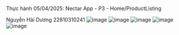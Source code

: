 Thực hành 05/04/2025: Nectar App - P3 - Home/ProductListing

Nguyễn Hải Dương 22810310241 
![image](https://github.com/user-attachments/assets/ce7d6ed8-8d6b-4fa5-b7f4-2c76c3b3b46e)
![image](https://github.com/user-attachments/assets/69c00a43-1e13-42dd-8ed0-9c72841112da)
![image](https://github.com/user-attachments/assets/13d0b454-4374-456b-8265-85813808129f)
![image](https://github.com/user-attachments/assets/8eb76f71-7e84-42ac-97ad-8e33092e3fcb)
![image](https://github.com/user-attachments/assets/4e75a579-910a-4801-aad0-d1838903e774)
